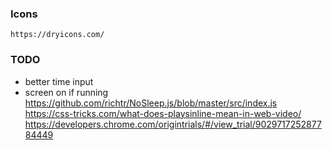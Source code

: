 ### Icons
`https://dryicons.com/`

### TODO

* better time input
* screen on if running
  https://github.com/richtr/NoSleep.js/blob/master/src/index.js
  https://css-tricks.com/what-does-playsinline-mean-in-web-video/
  https://developers.chrome.com/origintrials/#/view_trial/902971725287784449